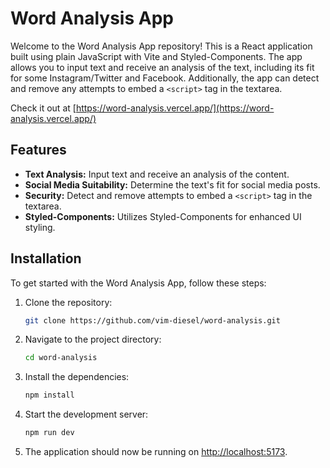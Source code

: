 # Word Analysis App

Welcome to the Word Analysis App repository! This is a React application built using plain JavaScript with Vite and Styled-Components. The app allows you to input text and receive an analysis of the text, including its fit for some Instagram/Twitter and Facebook. Additionally, the app can detect and remove any attempts to embed a `<script>` tag in the textarea.

Check it out at [https://word-analysis.vercel.app/](https://word-analysis.vercel.app/)

## Features

- **Text Analysis:** Input text and receive an analysis of the content.
- **Social Media Suitability:** Determine the text's fit for social media posts.
- **Security:** Detect and remove attempts to embed a `<script>` tag in the textarea.
- **Styled-Components:** Utilizes Styled-Components for enhanced UI styling.

## Installation

To get started with the Word Analysis App, follow these steps:

1. Clone the repository:

    ```bash
    git clone https://github.com/vim-diesel/word-analysis.git
    ```

2. Navigate to the project directory:

    ```bash
    cd word-analysis
    ```

3. Install the dependencies:

    ```bash
    npm install
    ```

4. Start the development server:

    ```bash
    npm run dev
    ```

5. The application should now be running on [http://localhost:5173](http://localhost:5173).
